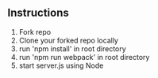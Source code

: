 ## Instructions ##

1. Fork repo
2. Clone your forked repo locally
3. run 'npm install' in root directory
4. run 'npm run webpack' in root directory
5. start server.js using Node